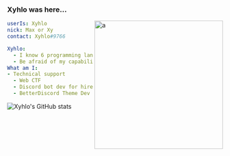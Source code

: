 ### Xyhlo was here...

<img align="right" alt="a" width="300px" height="300px" src="https://user-images.githubusercontent.com/77571950/120704295-18467380-c4bf-11eb-8502-c355042e20cd.png" />

```yaml
userIs: Xyhlo
nick: Max or Xy
contact: Xyhlo#9766

Xyhlo:
  - I know 6 programming languges.
  - Be afraid of my capabilities.
What am I:
- Technical support
  - Web CTF
  - Discord bot dev for hire
  - BetterDiscord Theme Dev
  ```
![Xyhlo's GitHub stats](https://github-readme-stats.vercel.app/api?username=Xhylo&show_icons=true&theme=radical)
